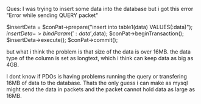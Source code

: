 Ques: I was trying to insert some data into the database but i got this error "Error while sending QUERY packet"

$insertDeta = $conPat->prepare("insert into table1(data) VALUES(:data)");
$insertDeta->bindParam(':data',$data);
$conPat->beginTransaction();    
    $insertDeta->execute();
$conPat->commit();

but what i think the problem is that size of the data is over 16MB.
the data type of the column is set as longtext, which i think can keep data as big as 4GB.


I dont know if PDOs is having problems running the query or transfering 16MB of data to the database.
Thats the only guess i can make as mysql might send the data in packets and the packet cannot hold data as large as 16MB.
